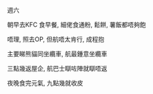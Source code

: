週六

朝早去KFC 食早餐, 細佬食通粉, 鬆餅, 薯飯都唔夠飽

唔理, 照去OP, 但航唔太肯行, 成程抱

主要睇熊貓同坐纜車, 航最鍾意坐纜車

三點幾返屋企, 航巴士瞓咗陣就瞓唔返

夜晚食完元氣, 九點幾就收皮

